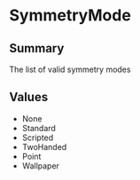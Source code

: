 
# SymmetryMode

## Summary
The list of valid symmetry modes


## Values

<ul><li>None</li>
<li>Standard</li>
<li>Scripted</li>
<li>TwoHanded</li>
<li>Point</li>
<li>Wallpaper</li></ul>




